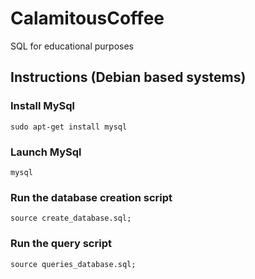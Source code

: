 # CalamitousCoffee
SQL for educational purposes


## Instructions (Debian based systems)

### Install MySql
`sudo apt-get install mysql`

### Launch MySql
`mysql`

### Run the database creation script
`source create_database.sql;`

### Run the query script
`source queries_database.sql;`
